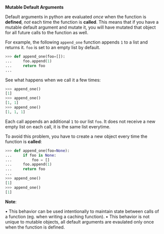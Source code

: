 **Mutable Default Arguments**

Default arguments in python are evaluated *once* when the function is
**defined**, *not* each time the function is **called**. This means that if
you have a mutable default argument and mutate it, you will have
mutated that object for all future calls to the function as well.

For example, the following `append_one` function appends `1` to a list
and returns it. `foo` is set to an empty list by default.
```python
>>> def append_one(foo=[]):
...     foo.append(1)
...     return foo
... 
```
See what happens when we call it a few times:
```python
>>> append_one()
[1]
>>> append_one()
[1, 1]
>>> append_one()
[1, 1, 1]
```
Each call appends an additional `1` to our list `foo`. It does not
receive a new empty list on each call, it is the same list everytime.

To avoid this problem, you have to create a new object every time the
function is **called**:
```python
>>> def append_one(foo=None):
...     if foo is None:
...         foo = []
...     foo.append(1)
...     return foo
... 
>>> append_one()
[1]
>>> append_one()
[1]
```

**Note**:

• This behavior can be used intentionally to maintain state between
calls of a function (eg. when writing a caching function).
• This behavior is not unique to mutable objects, all default
arguments are evaulated only once when the function is defined.
